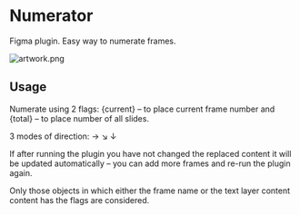 # Numerator

Figma plugin. Easy way to numerate frames.

![artwork.png](https://i.imgur.com/uxYVAoR.png)

## Usage
Numerate using 2 flags: {current} – to place current frame number and {total} – to place number of all slides.

3 modes of direction: → ↘ ↓

If after running the plugin you have not changed the replaced content it will be updated automatically – you can add more frames and re-run the plugin again.

Only those objects in which either the frame name or the text layer content content has the flags are considered.
